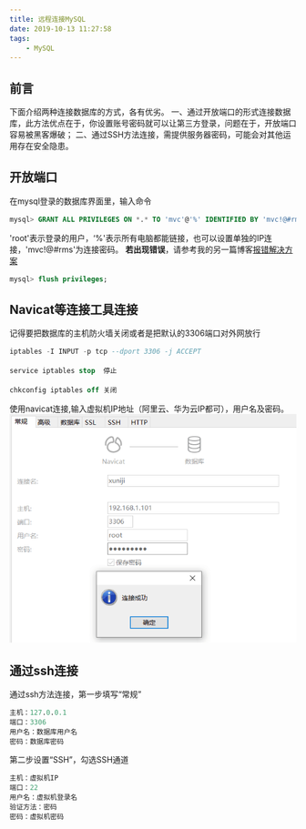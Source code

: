 ```yaml
---
title: 远程连接MySQL
date: 2019-10-13 11:27:58
tags:
    - MySQL
---
```

## 前言
下面介绍两种连接数据库的方式，各有优劣。
一、通过开放端口的形式连接数据库，此方法优点在于，你设置账号密码就可以让第三方登录，问题在于，开放端口容易被黑客爆破；
二、通过SSH方法连接，需提供服务器密码，可能会对其他运用存在安全隐患。
## 开放端口
在mysql登录的数据库界面里，输入命令
```sql
mysql> GRANT ALL PRIVILEGES ON *.* TO 'mvc'@'%' IDENTIFIED BY 'mvc!@#rms' WITH GRANT OPTION;
```
'root'表示登录的用户，‘%'表示所有电脑都能链接，也可以设置单独的IP连接，'mvc!@#rms'为连接密码。
**若出现错误**，请参考我的另一篇博客[报错解决方案](https://www.rms360.top/2019/05/12/MySQL/MySQL%E4%BD%BF%E7%94%A8/MySQL%E6%8A%A5%E9%94%99You%20must%20reset%20your%20password%20using%20ALTER%20USER%20statement%20before%20executing%20this%20statement/)
```sql
mysql> flush privileges;
```
## Navicat等连接工具连接
 记得要把数据库的主机防火墙关闭或者是把默认的3306端口对外网放行
 ```sql
 iptables -I INPUT -p tcp --dport 3306 -j ACCEPT
 
 service iptables stop  停止
 
 chkconfig iptables off 关闭
```
 使用navicat连接,输入虚拟机IP地址（阿里云、华为云IP都可），用户名及密码。
![img](/img_mysql/lianjie.png)

## 通过ssh连接
通过ssh方法连接，第一步填写“常规”
```sql
主机：127.0.0.1
端口：3306
用户名：数据库用户名
密码：数据库密码
```
第二步设置“SSH”，勾选SSH通道
```sql
主机：虚拟机IP
端口：22
用户名：虚拟机登录名
验证方法：密码
密码：虚拟机密码
```

